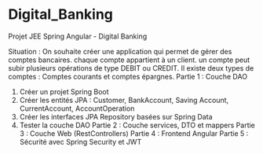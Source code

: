 # Digital_Banking
Projet JEE  Spring Angular - Digital Banking


Situation :
On souhaite créer une application qui permet de gérer des comptes bancaires. chaque compte appartient à un client. un compte peut subir plusieurs opérations de type DEBIT ou CREDIT. Il existe deux types de comptes : Comptes courants et comptes épargnes.
Partie 1 : Couche DAO 
1. Créer un projet Spring Boot
2. Créer les entités JPA : Customer, BankAccount, Saving Account, CurrentAccount, AccountOperation
3. Créer les interfaces JPA Repository basées sur Spring Data
4. Tester la couche DAO
Partie 2 : Couche services, DTO et mappers
Partie 3 : Couche Web (RestControllers)
Partie 4 : Frontend Angular
Partie 5 : Sécurité avec Spring Security et JWT
